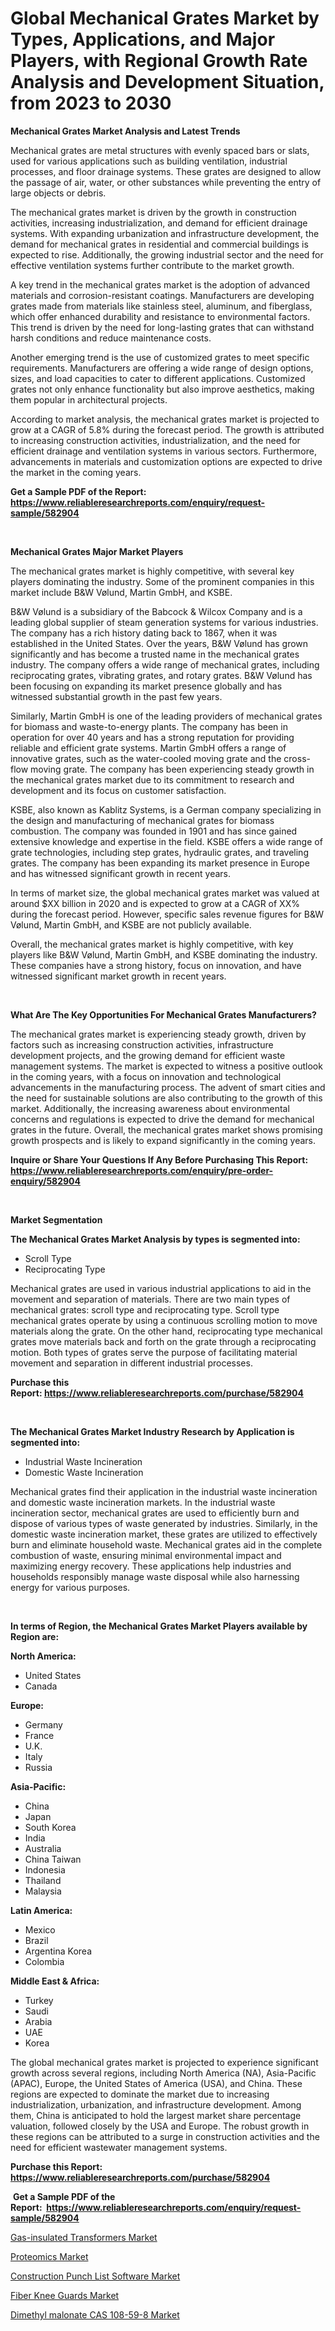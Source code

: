 <p><h1>Global Mechanical Grates Market by Types, Applications, and Major Players, with Regional Growth Rate Analysis and Development Situation, from 2023 to 2030</h1></p><p><strong>Mechanical Grates Market Analysis and Latest Trends</strong></p>
<p><p>Mechanical grates are metal structures with evenly spaced bars or slats, used for various applications such as building ventilation, industrial processes, and floor drainage systems. These grates are designed to allow the passage of air, water, or other substances while preventing the entry of large objects or debris.</p><p>The mechanical grates market is driven by the growth in construction activities, increasing industrialization, and demand for efficient drainage systems. With expanding urbanization and infrastructure development, the demand for mechanical grates in residential and commercial buildings is expected to rise. Additionally, the growing industrial sector and the need for effective ventilation systems further contribute to the market growth.</p><p>A key trend in the mechanical grates market is the adoption of advanced materials and corrosion-resistant coatings. Manufacturers are developing grates made from materials like stainless steel, aluminum, and fiberglass, which offer enhanced durability and resistance to environmental factors. This trend is driven by the need for long-lasting grates that can withstand harsh conditions and reduce maintenance costs.</p><p>Another emerging trend is the use of customized grates to meet specific requirements. Manufacturers are offering a wide range of design options, sizes, and load capacities to cater to different applications. Customized grates not only enhance functionality but also improve aesthetics, making them popular in architectural projects.</p><p>According to market analysis, the mechanical grates market is projected to grow at a CAGR of 5.8% during the forecast period. The growth is attributed to increasing construction activities, industrialization, and the need for efficient drainage and ventilation systems in various sectors. Furthermore, advancements in materials and customization options are expected to drive the market in the coming years.</p></p>
<p><strong>Get a Sample PDF of the Report:&nbsp; <a href="https://www.reliableresearchreports.com/enquiry/request-sample/582904">https://www.reliableresearchreports.com/enquiry/request-sample/582904</a></strong></p>
<p>&nbsp;</p>
<p><strong>Mechanical Grates Major Market Players</strong></p>
<p><p>The mechanical grates market is highly competitive, with several key players dominating the industry. Some of the prominent companies in this market include B&W Vølund, Martin GmbH, and KSBE.</p><p>B&W Vølund is a subsidiary of the Babcock & Wilcox Company and is a leading global supplier of steam generation systems for various industries. The company has a rich history dating back to 1867, when it was established in the United States. Over the years, B&W Vølund has grown significantly and has become a trusted name in the mechanical grates industry. The company offers a wide range of mechanical grates, including reciprocating grates, vibrating grates, and rotary grates. B&W Vølund has been focusing on expanding its market presence globally and has witnessed substantial growth in the past few years.</p><p>Similarly, Martin GmbH is one of the leading providers of mechanical grates for biomass and waste-to-energy plants. The company has been in operation for over 40 years and has a strong reputation for providing reliable and efficient grate systems. Martin GmbH offers a range of innovative grates, such as the water-cooled moving grate and the cross-flow moving grate. The company has been experiencing steady growth in the mechanical grates market due to its commitment to research and development and its focus on customer satisfaction.</p><p>KSBE, also known as Kablitz Systems, is a German company specializing in the design and manufacturing of mechanical grates for biomass combustion. The company was founded in 1901 and has since gained extensive knowledge and expertise in the field. KSBE offers a wide range of grate technologies, including step grates, hydraulic grates, and traveling grates. The company has been expanding its market presence in Europe and has witnessed significant growth in recent years.</p><p>In terms of market size, the global mechanical grates market was valued at around $XX billion in 2020 and is expected to grow at a CAGR of XX% during the forecast period. However, specific sales revenue figures for B&W Vølund, Martin GmbH, and KSBE are not publicly available.</p><p>Overall, the mechanical grates market is highly competitive, with key players like B&W Vølund, Martin GmbH, and KSBE dominating the industry. These companies have a strong history, focus on innovation, and have witnessed significant market growth in recent years.</p></p>
<p>&nbsp;</p>
<p><strong>What Are The Key Opportunities For Mechanical Grates Manufacturers?</strong></p>
<p><p>The mechanical grates market is experiencing steady growth, driven by factors such as increasing construction activities, infrastructure development projects, and the growing demand for efficient waste management systems. The market is expected to witness a positive outlook in the coming years, with a focus on innovation and technological advancements in the manufacturing process. The advent of smart cities and the need for sustainable solutions are also contributing to the growth of this market. Additionally, the increasing awareness about environmental concerns and regulations is expected to drive the demand for mechanical grates in the future. Overall, the mechanical grates market shows promising growth prospects and is likely to expand significantly in the coming years.</p></p>
<p><strong>Inquire or Share Your Questions If Any Before Purchasing This Report: <a href="https://www.reliableresearchreports.com/enquiry/pre-order-enquiry/582904">https://www.reliableresearchreports.com/enquiry/pre-order-enquiry/582904</a></strong></p>
<p>&nbsp;</p>
<p><strong>Market Segmentation</strong></p>
<p><strong>The Mechanical Grates Market Analysis by types is segmented into:</strong></p>
<p><ul><li>Scroll Type</li><li>Reciprocating Type</li></ul></p>
<p><p>Mechanical grates are used in various industrial applications to aid in the movement and separation of materials. There are two main types of mechanical grates: scroll type and reciprocating type. Scroll type mechanical grates operate by using a continuous scrolling motion to move materials along the grate. On the other hand, reciprocating type mechanical grates move materials back and forth on the grate through a reciprocating motion. Both types of grates serve the purpose of facilitating material movement and separation in different industrial processes.</p></p>
<p><strong>Purchase this Report:&nbsp;<a href="https://www.reliableresearchreports.com/purchase/582904">https://www.reliableresearchreports.com/purchase/582904</a></strong></p>
<p>&nbsp;</p>
<p><strong>The Mechanical Grates Market Industry Research by Application is segmented into:</strong></p>
<p><ul><li>Industrial Waste Incineration</li><li>Domestic Waste Incineration</li></ul></p>
<p><p>Mechanical grates find their application in the industrial waste incineration and domestic waste incineration markets. In the industrial waste incineration sector, mechanical grates are used to efficiently burn and dispose of various types of waste generated by industries. Similarly, in the domestic waste incineration market, these grates are utilized to effectively burn and eliminate household waste. Mechanical grates aid in the complete combustion of waste, ensuring minimal environmental impact and maximizing energy recovery. These applications help industries and households responsibly manage waste disposal while also harnessing energy for various purposes.</p></p>
<p>&nbsp;</p>
<p><strong>In terms of Region, the Mechanical Grates Market Players available by Region are:</strong></p>
<p>
    <p> <strong> North America: </strong>
        <ul>
            <li>United States</li>
            <li>Canada</li>
        </ul>
        </p> 
    <p> <strong> Europe: </strong>
        <ul>
            <li>Germany</li>
            <li>France</li>
            <li>U.K.</li>
            <li>Italy</li>
            <li>Russia</li>
        </ul>
        </p> 
    <p> <strong> Asia-Pacific: </strong>
        <ul>
            <li>China</li>
            <li>Japan</li>
            <li>South Korea</li>
            <li>India</li>
            <li>Australia</li>
            <li>China Taiwan</li>
            <li>Indonesia</li>
            <li>Thailand</li>
            <li>Malaysia</li>
        </ul>
        </p> 
    <p> <strong> Latin America: </strong>
        <ul>
            <li>Mexico</li>
            <li>Brazil</li>
            <li>Argentina Korea</li>
            <li>Colombia</li>
        </ul>
        </p> 
    <p> <strong> Middle East & Africa: </strong>
        <ul>
            <li>Turkey</li>
            <li>Saudi</li>
            <li>Arabia</li>
            <li>UAE</li>
            <li>Korea</li>
        </ul>
    </p>
    </p>
<p><p>The global mechanical grates market is projected to experience significant growth across several regions, including North America (NA), Asia-Pacific (APAC), Europe, the United States of America (USA), and China. These regions are expected to dominate the market due to increasing industrialization, urbanization, and infrastructure development. Among them, China is anticipated to hold the largest market share percentage valuation, followed closely by the USA and Europe. The robust growth in these regions can be attributed to a surge in construction activities and the need for efficient wastewater management systems.</p></p>
<p><strong>Purchase this Report: <a href="https://www.reliableresearchreports.com/purchase/582904">https://www.reliableresearchreports.com/purchase/582904</a></strong></p>
<p>&nbsp;<strong>Get a Sample PDF of the Report:&nbsp;&nbsp;<a href="https://www.reliableresearchreports.com/enquiry/request-sample/582904">https://www.reliableresearchreports.com/enquiry/request-sample/582904</a></strong></p>
<p><strong></strong></p>
<p><p><a href="https://www.linkedin.com/pulse/gas-insulated-transformers-market-size-share-amp-trends/">Gas-insulated Transformers Market</a></p><p><a href="https://medium.com/@margaretlee84/proteomics-market-competitive-analysis-market-trends-and-forecast-to-2030-3adf239754bb">Proteomics Market</a></p><p><a href="https://medium.com/@lindabrewer15/construction-punch-list-software-market-current-market-share-cagr-growth-projection-and-03276e6ec0ea">Construction Punch List Software Market</a></p><p><a href="https://www.linkedin.com/pulse/fiber-knee-guards-market-research-report-provides-thorough/">Fiber Knee Guards Market</a></p><p><a href="https://github.com/rahu1506/Market-Research-Report-List-1/blob/main/dimethyl-malonate-cas-108-59-8-market.md">Dimethyl malonate CAS 108-59-8 Market</a></p></p>